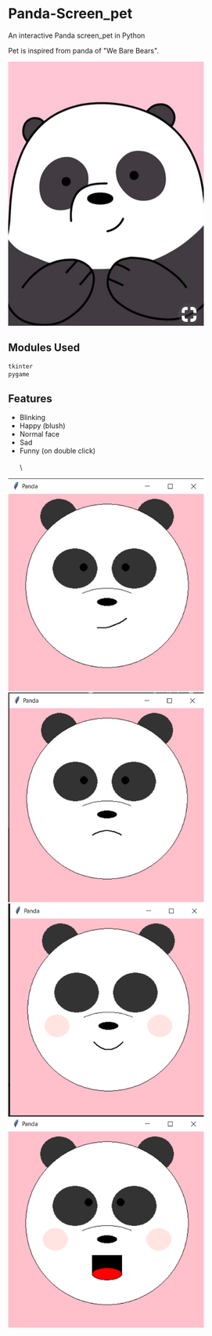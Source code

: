 # Panda-Screen_pet
An interactive Panda screen_pet in Python

Pet is inspired from panda of "We Bare Bears".

<img src="images\og.jpg" width="400">

## Modules Used
```
tkinter
pygame
```
## Features

* Blinking
* Happy (blush)
* Normal face
* Sad
* Funny (on double click)
\
\
\
<img src="images\s1.jpg" width="400">
<img src="images\s2.jpg" width="400">
<img src="images\s3.png" width="400">
<img src="images\s4.png" width="400">